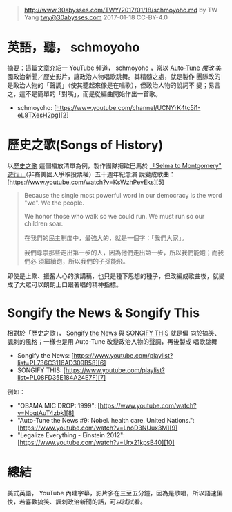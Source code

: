 > http://www.30abysses.com/TWY/2017/01/18/schmoyoho.md
> by TW Yang <twy@30abysses.com> 2017-01-18 CC-BY-4.0

# 英語，聽， schmoyoho

摘要：這篇文章介紹一 YouTube  頻道， schmoyoho ，常以 [Auto-Tune][1]
*魔改*  美國政治新聞／歷史影片，讓政治人物唱歌跳舞。其精髓之處，就是製作
團隊改的是政治人物的「聲調」（使其聽起來像是在唱歌），但政治人物的說詞不
變；易言之，這不是簡單的「對嘴」，而是從編曲開始作出一首歌。

* schmoyoho: [https://www.youtube.com/channel/UCNYrK4tc5i1-eL8TXesH2pg][2]

[1]: https://en.wikipedia.org/wiki/Auto-Tune
[2]: https://www.youtube.com/channel/UCNYrK4tc5i1-eL8TXesH2pg



# 歷史之歌(Songs of History)

以[歷史之歌][3] 這個播放清單為例，製作團隊把歐巴馬於
[「Selma to Montgomery" 遊行」][4]（非裔美國人爭取投票權）五十週年紀念演
說變成歌曲： [https://www.youtube.com/watch?v=KsWzhPevEks][5]

> Because the single most powerful word in our democracy is the word
> "we".  We the people.
>
> We honor those who walk so we could run.  We must run so our children
> soar.
>
> 在我們的民主制度中，最強大的，就是一個字：「我們大家」。
>
> 我們尊崇那些走出第一步的人，因為他們走出第一步，所以我們能跑；而我們必
> 須繼續跑，所以我們的子孫能飛。

即使是上乘、振奮人心的演講稿，也只是種下思想的種子，但改編成歌曲後，就變
成了大眾可以朗朗上口跟著唱的精神指標。

[3]: https://www.youtube.com/playlist?list=PL8JttaK4Km_E5S03seK2s1YHB2ORNlwJA
[4]: https://en.wikipedia.org/wiki/Selma_to_Montgomery_marches
[5]: https://www.youtube.com/watch?v=KsWzhPevEks



# Songify the News & Songify This

相對於「歷史之歌」， [Songify the News][6]  與 [SONGIFY THIS][7]  就是偏
向於搞笑、諷刺的風格；一樣也是用 Auto-Tune  改變政治人物的聲調，再後製成
唱歌跳舞

* Songify the News: [https://www.youtube.com/playlist?list=PL736C3116AD309B58][6]
* SONGIFY THIS: [https://www.youtube.com/playlist?list=PL08FD35E184A24E7F][7]

例如：

* "OBAMA MIC DROP: 1999": [https://www.youtube.com/watch?v=NbqtAuT4zbk][8]
* "Auto-Tune the News #9: Nobel. health care. United Nations.": [https://www.youtube.com/watch?v=LnoD3NUux3M][9]
* "Legalize Everything - Einstein 2012": [https://www.youtube.com/watch?v=Urx21kpsB40][10]

[6]: https://www.youtube.com/playlist?list=PL736C3116AD309B58
[7]: https://www.youtube.com/playlist?list=PL08FD35E184A24E7F
[8]: https://www.youtube.com/watch?v=NbqtAuT4zbk
[9]: https://www.youtube.com/watch?v=LnoD3NUux3M
[10]: https://www.youtube.com/watch?v=Urx21kpsB40



# 總結

美式英語， YouTube  內建字幕，影片多在三至五分鐘，因為是歌唱，所以語速偏
快，若喜歡搞笑、諷刺政治新聞的話，可以試試看。
